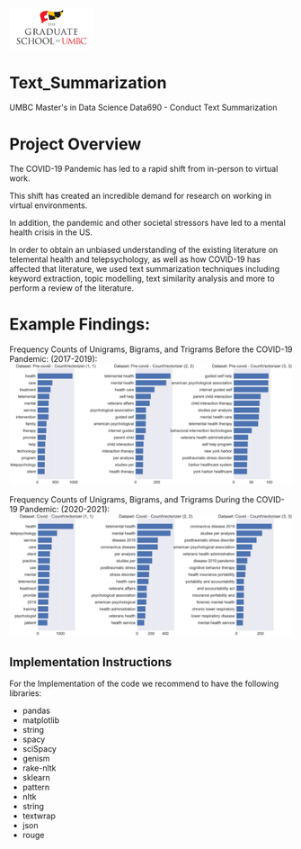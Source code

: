 <img src="Images/UMBC_Graduate_School.jpg" width="150">

# Text_Summarization
UMBC Master's in Data Science Data690 - Conduct Text Summarization

# Project Overview

The COVID-19 Pandemic has led to a rapid shift from in-person to virtual work.

This shift has created an incredible demand for research on working in virtual environments.

In addition, the pandemic and other societal stressors have led to a mental health crisis in the US.

In order to obtain an unbiased understanding of the existing literature on telemental health and telepsychology,
as well as how COVID-19 has affected that literature, we used text summarization techniques including keyword extraction,
topic modelling, text similarity analysis and more to perform a review of the literature.

# Example Findings:

Frequency Counts of Unigrams, Bigrams, and Trigrams Before the COVID-19 Pandemic: (2017-2019):
![Frequency Counts Before the COVID-19 Pandemic: (2017-2019)](./Images/pre_covid_freq_count.png)

Frequency Counts of Unigrams, Bigrams, and Trigrams During the COVID-19 Pandemic: (2020-2021):
![Frequency Counts During COVID-19 Pandemic: (2020-2021)](./Images/covid_freq_count.png)

## Implementation Instructions
For the Implementation of the code we recommend to have the following libraries:

  - pandas
  - matplotlib
  - string
  - spacy
  - sciSpacy
  - genism
  - rake-nltk
  - sklearn
  - pattern
  - nltk
  - string
  - textwrap
  - json
  - rouge
